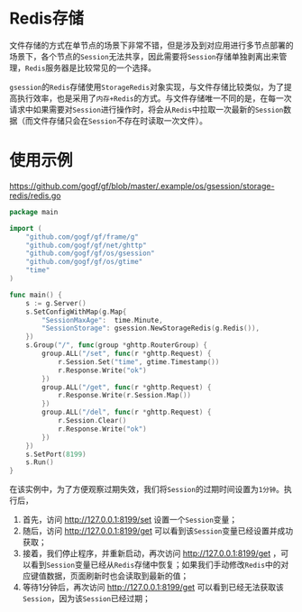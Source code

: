 # Redis存储

文件存储的方式在单节点的场景下非常不错，但是涉及到对应用进行多节点部署的场景下，各个节点的`Session`无法共享，因此需要将`Session`存储单独剥离出来管理，`Redis`服务器是比较常见的一个选择。

`gsession`的`Redis`存储使用`StorageRedis`对象实现，与文件存储比较类似，为了提高执行效率，也是采用了`内存+Redis`的方式。与文件存储唯一不同的是，在每一次请求中如果需要对`Session`进行操作时，将会从`Redis`中拉取一次最新的`Session`数据（而文件存储只会在`Session`不存在时读取一次文件）。


# 使用示例

https://github.com/gogf/gf/blob/master/.example/os/gsession/storage-redis/redis.go

```go
package main

import (
	"github.com/gogf/gf/frame/g"
	"github.com/gogf/gf/net/ghttp"
	"github.com/gogf/gf/os/gsession"
	"github.com/gogf/gf/os/gtime"
	"time"
)

func main() {
	s := g.Server()
	s.SetConfigWithMap(g.Map{
		"SessionMaxAge":  time.Minute,
		"SessionStorage": gsession.NewStorageRedis(g.Redis()),
	})
	s.Group("/", func(group *ghttp.RouterGroup) {
		group.ALL("/set", func(r *ghttp.Request) {
			r.Session.Set("time", gtime.Timestamp())
			r.Response.Write("ok")
		})
		group.ALL("/get", func(r *ghttp.Request) {
			r.Response.Write(r.Session.Map())
		})
		group.ALL("/del", func(r *ghttp.Request) {
			r.Session.Clear()
			r.Response.Write("ok")
		})
	})
	s.SetPort(8199)
	s.Run()
}
```
在该实例中，为了方便观察过期失效，我们将`Session`的过期时间设置为`1分钟`。执行后，
1. 首先，访问  http://127.0.0.1:8199/set  设置一个`Session`变量；
1. 随后，访问  http://127.0.0.1:8199/get  可以看到该`Session`变量已经设置并成功获取；
1. 接着，我们停止程序，并重新启动，再次访问  http://127.0.0.1:8199/get  ，可以看到`Session`变量已经从`Redis`存储中恢复；如果我们手动修改`Redis`中的对应键值数据，页面刷新时也会读取到最新的值；
1. 等待1分钟后，再次访问  http://127.0.0.1:8199/get  可以看到已经无法获取该`Session`，因为该`Session`已经过期；


